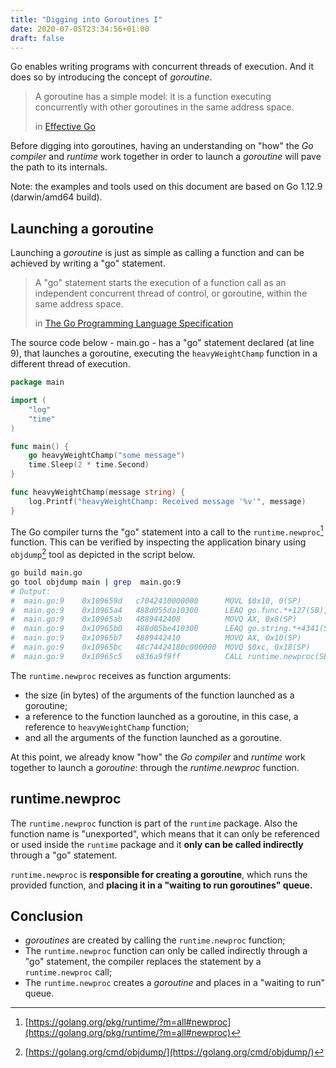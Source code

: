 ```yaml
---
title: "Digging into Goroutines I"
date: 2020-07-05T23:34:56+01:00
draft: false
---
```


Go enables writing programs with concurrent threads of execution. And it does so by introducing the concept of _goroutine_.

> A goroutine has a simple model: it is a function executing concurrently with other goroutines in the same address space.
>
> in [Effective Go](https://golang.org/doc/effective_go.html#goroutines "Effective Go")

Before digging into goroutines, having an understanding on "how" the  _Go compiler_ and _runtime_ work together in order to launch a _goroutine_ will pave the path to its internals.

Note: the examples and tools used on this document are based on Go 1.12.9 (darwin/amd64 build).
  
## Launching a goroutine

Launching a _goroutine_ is just as simple as calling a function and can be achieved by writing a "go" statement.

> A "go" statement starts the execution of a function call as an independent concurrent thread of control, or goroutine, within the same address space.
>
> in [The Go Programming Language Specification](https://golang.org/ref/spec#Go_statements "The Go Programming Language Specification")


The source code below - main.go - has a "go" statement declared (at line 9), that launches a goroutine, executing the `heavyWeightChamp` function in a different thread of execution.

```go {linenos=table,hl_lines=[9]}
package main

import (
    "log"
    "time"
)

func main() {
    go heavyWeightChamp("some message")
    time.Sleep(2 * time.Second)
}

func heavyWeightChamp(message string) {
    log.Printf("heavyWeightChamp: Received message '%v'", message)
}
```

The Go compiler turns the "go" statement into a call to the `runtime.newproc`[^1] function. This can be verified by inspecting the application binary using `objdump`[^2] tool as depicted in the script below.

```bash {linenos=table}
go build main.go
go tool objdump main | grep  main.go:9
# Output:
#  main.go:9    0x109659d   c7042410000000      MOVL $0x10, 0(SP)
#  main.go:9    0x10965a4   488d055da10300      LEAQ go.func.*+127(SB), AX
#  main.go:9    0x10965ab   4889442408          MOVQ AX, 0x8(SP)
#  main.go:9    0x10965b0   488d05be410300      LEAQ go.string.*+4341(SB), AX
#  main.go:9    0x10965b7   4889442410          MOVQ AX, 0x10(SP)
#  main.go:9    0x10965bc   48c74424180c000000  MOVQ $0xc, 0x18(SP)
#  main.go:9    0x10965c5   e836a9f9ff          CALL runtime.newproc(SB)
```


The `runtime.newproc` receives as function arguments:

* the size (in bytes) of the arguments of the function launched as a goroutine;
* a reference to the function launched as a goroutine, in this case, a reference to `heavyWeightChamp` function;
* and all the arguments of the function launched as a goroutine.

At this point, we already know "how" the _Go compiler_ and _runtime_ work together to launch a _goroutine_: through the _runtime.newproc_ function.

## runtime.newproc


The `runtime.newproc` function is part of the `runtime` package. Also the function name is "unexported",
which means that it can only be referenced or used inside the `runtime` package and it __only can be called indirectly__ through a "go" statement.


`runtime.newproc` is __responsible for creating a goroutine__, which runs the provided function, and  __placing it in a "waiting to run goroutines" queue.__

## Conclusion

* _goroutines_ are created by calling the `runtime.newproc` function;
* The `runtime.newproc` function can only be called indirectly through a "go" statement, the compiler replaces the statement by a `runtime.newproc` call;
* The `runtime.newproc` creates a _goroutine_ and places in a "waiting to run" queue.


[^1]: [https://golang.org/pkg/runtime/?m=all#newproc](https://golang.org/pkg/runtime/?m=all#newproc)
[^2]: [https://golang.org/cmd/objdump/](https://golang.org/cmd/objdump/)